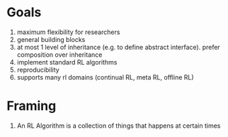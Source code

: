 # Goals

1. maximum flexibility for researchers
2. general building blocks
3. at most 1 level of inheritance (e.g. to define abstract interface). prefer composition over inheritance
4. implement standard RL algorithms
5. reproducibility
6. supports many rl domains (continual RL, meta RL, offline RL)

# Framing

1. An RL Algorithm is a collection of things that happens at certain times


